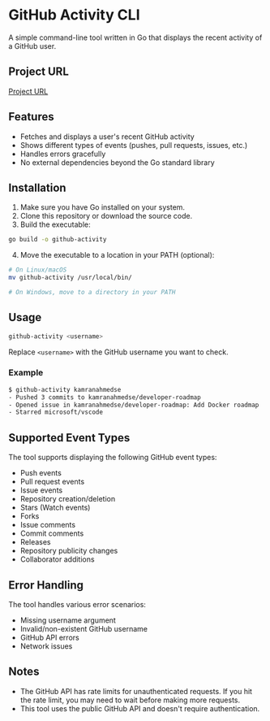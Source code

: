 # GitHub Activity CLI

A simple command-line tool written in Go that displays the recent activity of a GitHub user.

## Project URL
[Project URL](https://roadmap.sh/projects/github-user-activity)

## Features

- Fetches and displays a user's recent GitHub activity
- Shows different types of events (pushes, pull requests, issues, etc.)
- Handles errors gracefully
- No external dependencies beyond the Go standard library

## Installation

1. Make sure you have Go installed on your system.
2. Clone this repository or download the source code.
3. Build the executable:

```bash
go build -o github-activity
```

4. Move the executable to a location in your PATH (optional):

```bash
# On Linux/macOS
mv github-activity /usr/local/bin/

# On Windows, move to a directory in your PATH
```

## Usage

```bash
github-activity <username>
```

Replace `<username>` with the GitHub username you want to check.

### Example

```bash
$ github-activity kamranahmedse
- Pushed 3 commits to kamranahmedse/developer-roadmap
- Opened issue in kamranahmedse/developer-roadmap: Add Docker roadmap
- Starred microsoft/vscode
```

## Supported Event Types

The tool supports displaying the following GitHub event types:

- Push events
- Pull request events
- Issue events
- Repository creation/deletion
- Stars (Watch events)
- Forks
- Issue comments
- Commit comments
- Releases
- Repository publicity changes
- Collaborator additions

## Error Handling

The tool handles various error scenarios:

- Missing username argument
- Invalid/non-existent GitHub username
- GitHub API errors
- Network issues

## Notes

- The GitHub API has rate limits for unauthenticated requests. If you hit the rate limit, you may need to wait before making more requests.
- This tool uses the public GitHub API and doesn't require authentication.